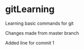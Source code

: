 # gitLearning
Learning basic commands for git

Changes made from master branch

Added line for commit 1